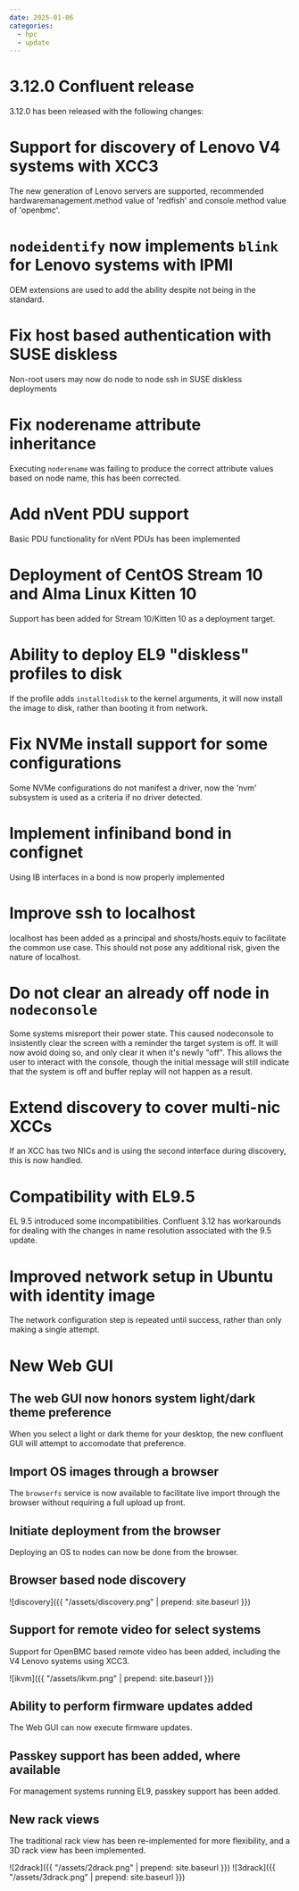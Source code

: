 ```yaml
---
date: 2025-01-06
categories:
  - hpc
  - update
---
```


# 3.12.0 Confluent release

3.12.0 has been released with the following changes:
<!-- more -->

# Support for discovery of Lenovo V4 systems with XCC3

The new generation of Lenovo servers are supported, recommended hardwaremanagement.method value of 'redfish' and
console.method value of 'openbmc'.

# `nodeidentify` now implements `blink` for Lenovo systems with IPMI

OEM extensions are used to add the ability despite not being in the standard.

# Fix host based authentication with SUSE diskless
 
Non-root users may now do node to node ssh in SUSE diskless deployments

# Fix noderename attribute inheritance

Executing `noderename` was failing to produce the correct attribute values based on node name, this
has been corrected.

# Add nVent PDU support

Basic PDU functionality for nVent PDUs has been implemented

# Deployment of CentOS Stream 10 and Alma Linux Kitten 10

Support has been added for Stream 10/Kitten 10 as a deployment target.

# Ability to deploy EL9 "diskless" profiles to disk

If the profile adds `installtodisk` to the kernel arguments, it will now install the image to disk, rather
than booting it from network.

# Fix NVMe install support for some configurations

Some NVMe configurations do not manifest a driver, now the 'nvm' subsystem is used as a criteria if no
driver detected.

# Implement infiniband bond in confignet

Using IB interfaces in a bond is now properly implemented

# Improve ssh to localhost

localhost has been added as a principal and shosts/hosts.equiv to facilitate the common use case.  This should not pose any additional risk, given the nature of localhost.

# Do not clear an already off node in `nodeconsole`

Some systems misreport their power state. This caused nodeconsole to insistently clear the screen with a reminder
the target system is off.  It will now avoid doing so, and only clear it when it's newly "off".  This allows
the user to interact with the console, though the initial message will still indicate that the system is off
and buffer replay will not happen as a result.

# Extend discovery to cover multi-nic XCCs

If an XCC has two NICs and is using the second interface during discovery, this is now handled.

# Compatibility with EL9.5

EL 9.5 introduced some incompatibilities.  Confluent 3.12 has workarounds for dealing with the changes
in name resolution associated with the 9.5 update.

# Improved network setup in Ubuntu with identity image

The network configuration step is repeated until success, rather than only making a single attempt.


# New Web GUI

## The web GUI now honors system light/dark theme preference

When you select a light or dark theme for your desktop, the new confluent GUI will attempt
to accomodate that preference.

## Import OS images through a browser

The `browserfs` service is now available to facilitate live import through the browser without
requiring a full upload up front.

## Initiate deployment from the browser

Deploying an OS to nodes can now be done from the browser.

## Browser based node discovery

![discovery]({{ "/assets/discovery.png" | prepend: site.baseurl }})


## Support for remote video for select systems

Support for OpenBMC based remote video has been added, including the V4 Lenovo systems using XCC3.

![ikvm]({{ "/assets/ikvm.png" | prepend: site.baseurl }})

## Ability to perform firmware updates added

The Web GUI can now execute firmware updates.

## Passkey support has been added, where available

For management systems running EL9, passkey support has been added.

## New rack views

The traditional rack view has been re-implemented for more flexibility, and a 3D rack view has been implemented.

![2drack]({{ "/assets/2drack.png" | prepend: site.baseurl }})
![3drack]({{ "/assets/3drack.png" | prepend: site.baseurl }})


